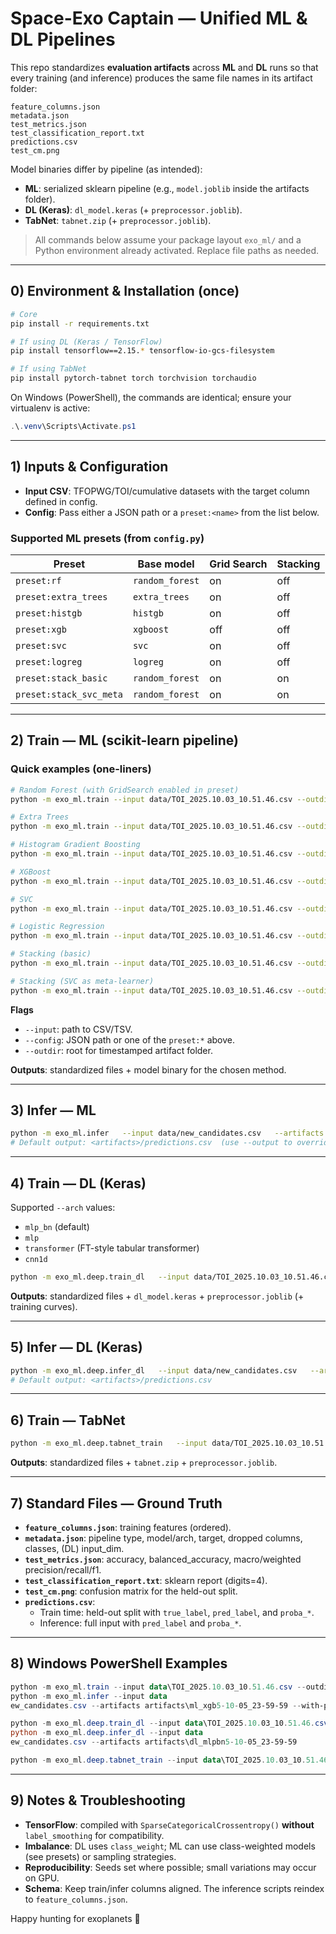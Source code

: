 # Space-Exo Captain — Unified ML & DL Pipelines

This repo standardizes **evaluation artifacts** across **ML** and **DL** runs so that every training (and inference) produces the same file names in its artifact folder:

```
feature_columns.json
metadata.json
test_metrics.json
test_classification_report.txt
predictions.csv
test_cm.png
```

Model binaries differ by pipeline (as intended):
- **ML**: serialized sklearn pipeline (e.g., `model.joblib` inside the artifacts folder).
- **DL (Keras)**: `dl_model.keras` (+ `preprocessor.joblib`).
- **TabNet**: `tabnet.zip` (+ `preprocessor.joblib`).

> All commands below assume your package layout `exo_ml/` and a Python environment already activated. Replace file paths as needed.

---

## 0) Environment & Installation (once)

```bash
# Core
pip install -r requirements.txt

# If using DL (Keras / TensorFlow)
pip install tensorflow==2.15.* tensorflow-io-gcs-filesystem

# If using TabNet
pip install pytorch-tabnet torch torchvision torchaudio
```
On Windows (PowerShell), the commands are identical; ensure your virtualenv is active:
```powershell
.\.venv\Scripts\Activate.ps1
```

---

## 1) Inputs & Configuration

- **Input CSV**: TFOPWG/TOI/cumulative datasets with the target column defined in config.
- **Config**: Pass either a JSON path or a `preset:<name>` from the list below.

### Supported ML presets (from `config.py`)
| Preset | Base model | Grid Search | Stacking |
|---|---|---|---|
| `preset:rf` | `random_forest` | on | off |
| `preset:extra_trees` | `extra_trees` | on | off |
| `preset:histgb` | `histgb` | on | off |
| `preset:xgb` | `xgboost` | off | off |
| `preset:svc` | `svc` | on | off |
| `preset:logreg` | `logreg` | on | off |
| `preset:stack_basic` | `random_forest` | on | on |
| `preset:stack_svc_meta` | `random_forest` | on | on |

---

## 2) Train — **ML** (scikit-learn pipeline)

### Quick examples (one-liners)
```bash
# Random Forest (with GridSearch enabled in preset)
python -m exo_ml.train --input data/TOI_2025.10.03_10.51.46.csv --outdir artifacts/ml_rf --config preset:rf

# Extra Trees
python -m exo_ml.train --input data/TOI_2025.10.03_10.51.46.csv --outdir artifacts/ml_et --config preset:extra_trees

# Histogram Gradient Boosting
python -m exo_ml.train --input data/TOI_2025.10.03_10.51.46.csv --outdir artifacts/ml_histgb --config preset:histgb

# XGBoost
python -m exo_ml.train --input data/TOI_2025.10.03_10.51.46.csv --outdir artifacts/ml_xgb --config preset:xgb

# SVC
python -m exo_ml.train --input data/TOI_2025.10.03_10.51.46.csv --outdir artifacts/ml_svc --config preset:svc

# Logistic Regression
python -m exo_ml.train --input data/TOI_2025.10.03_10.51.46.csv --outdir artifacts/ml_logreg --config preset:logreg

# Stacking (basic)
python -m exo_ml.train --input data/TOI_2025.10.03_10.51.46.csv --outdir artifacts/ml_stack_basic --config preset:stack_basic

# Stacking (SVC as meta-learner)
python -m exo_ml.train --input data/TOI_2025.10.03_10.51.46.csv --outdir artifacts/ml_stack_svc --config preset:stack_svc_meta
```

**Flags**
- `--input`: path to CSV/TSV.
- `--config`: JSON path or one of the `preset:*` above.
- `--outdir`: root for timestamped artifact folder.

**Outputs**: standardized files + model binary for the chosen method.

---

## 3) Infer — **ML**

```bash
python -m exo_ml.infer   --input data/new_candidates.csv   --artifacts artifacts/ml_xgb/2025-10-05_23-59-59   --with-proba
# Default output: <artifacts>/predictions.csv  (use --output to override)
```

---

## 4) Train — **DL (Keras)**

Supported `--arch` values:
- `mlp_bn` (default)
- `mlp`
- `transformer` (FT-style tabular transformer)
- `cnn1d`

```bash
python -m exo_ml.deep.train_dl   --input data/TOI_2025.10.03_10.51.46.csv   --outdir artifacts/dl_mlpbn   --arch mlp_bn   --epochs 120   --batch-size 256   --val-size 0.2
```

**Outputs**: standardized files + `dl_model.keras` + `preprocessor.joblib` (+ training curves).

---

## 5) Infer — **DL (Keras)**

```bash
python -m exo_ml.deep.infer_dl   --input data/new_candidates.csv   --artifacts artifacts/dl_mlpbn/2025-10-05_23-59-59
# Default output: <artifacts>/predictions.csv
```

---

## 6) Train — **TabNet**

```bash
python -m exo_ml.deep.tabnet_train   --input data/TOI_2025.10.03_10.51.46.csv   --outdir artifacts/tabnet   --n-d 64 --n-a 64 --n-steps 5 --gamma 1.5   --lambda-sparse 1e-4 --lr 0.002   --max-epochs 200 --patience 20
```

**Outputs**: standardized files + `tabnet.zip` + `preprocessor.joblib`.

---

## 7) Standard Files — Ground Truth

- **`feature_columns.json`**: training features (ordered).
- **`metadata.json`**: pipeline type, model/arch, target, dropped columns, classes, (DL) input_dim.
- **`test_metrics.json`**: accuracy, balanced_accuracy, macro/weighted precision/recall/f1.
- **`test_classification_report.txt`**: sklearn report (digits=4).
- **`test_cm.png`**: confusion matrix for the held-out split.
- **`predictions.csv`**:
  - Train time: held-out split with `true_label`, `pred_label`, and `proba_*`.
  - Inference: full input with `pred_label` and `proba_*`.

---

## 8) Windows PowerShell Examples

```powershell
python -m exo_ml.train --input data\TOI_2025.10.03_10.51.46.csv --outdir artifacts\ml_xgb --config preset:xgb
python -m exo_ml.infer --input data
ew_candidates.csv --artifacts artifacts\ml_xgb5-10-05_23-59-59 --with-proba

python -m exo_ml.deep.train_dl --input data\TOI_2025.10.03_10.51.46.csv --outdir artifacts\dl_mlpbn --arch mlp_bn --epochs 120 --batch-size 256
python -m exo_ml.deep.infer_dl --input data
ew_candidates.csv --artifacts artifacts\dl_mlpbn5-10-05_23-59-59

python -m exo_ml.deep.tabnet_train --input data\TOI_2025.10.03_10.51.46.csv --outdir artifacts	abnet --max-epochs 200 --patience 20
```

---

## 9) Notes & Troubleshooting

- **TensorFlow**: compiled with `SparseCategoricalCrossentropy()` **without** `label_smoothing` for compatibility.
- **Imbalance**: DL uses `class_weight`; ML can use class-weighted models (see presets) or sampling strategies.
- **Reproducibility**: Seeds set where possible; small variations may occur on GPU.
- **Schema**: Keep train/infer columns aligned. The inference scripts reindex to `feature_columns.json`.

Happy hunting for exoplanets 🚀
